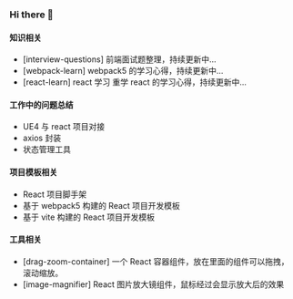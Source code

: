 <!--
 * Author  hailie.pan
 * Date  2023-08-25 11:34:16
 * LastEditors  hailie.pan
 * LastEditTime  2023-08-29 16:17:51
 * Description  file content
-->

### Hi there 👋

#### 知识相关

- [interview-questions] 前端面试题整理，持续更新中...
- [webpack-learn] webpack5 的学习心得，持续更新中...
- [react-learn] react 学习 重学 react 的学习心得，持续更新中...

#### 工作中的问题总结

- UE4 与 react 项目对接
- axios 封装
- 状态管理工具

#### 项目模板相关

- React 项目脚手架
- 基于 webpack5 构建的 React 项目开发模板
- 基于 vite 构建的 React 项目开发模板

#### 工具相关

- [drag-zoom-container] 一个 React 容器组件，放在里面的组件可以拖拽，滚动缩放。
- [image-magnifier] React 图片放大镜组件，鼠标经过会显示放大后的效果
